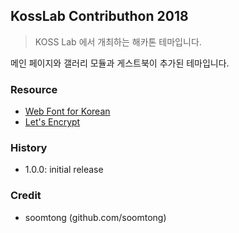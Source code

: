 ## KossLab Contributhon 2018

> KOSS Lab 에서 개최하는 해카톤 테마입니다.

메인 페이지와 갤러리 모듈과 게스트북이 추가된 테마입니다.

### Resource

- [Web Font for Korean](https://fonts.google.com/?subset=korean)
- [Let's Encrypt](https://letsencrypt.org/about/)

### History

- 1.0.0: initial release

### Credit

- soomtong (github.com/soomtong)